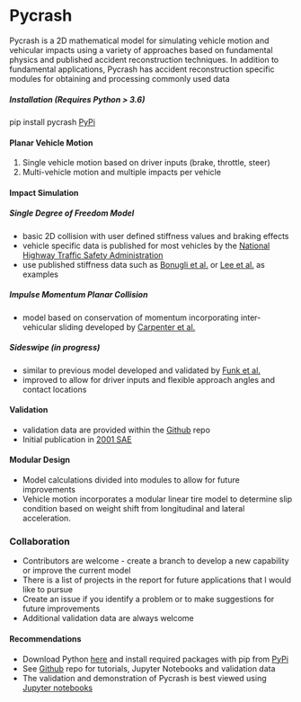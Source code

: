 Pycrash
=

Pycrash is a 2D mathematical model for simulating vehicle motion and vehicular impacts using a variety of
approaches based on fundamental physics and published accident reconstruction techniques.  In addition to fundamental
applications, Pycrash has accident reconstruction specific modules for obtaining and processing commonly used data

##### Installation (Requires Python > 3.6)
pip install pycrash
[PyPi](https://pypi.org/project/pycrash/)

#### Planar Vehicle Motion
1. Single vehicle motion based on driver inputs (brake, throttle, steer)
2. Multi-vehicle motion and multiple impacts per vehicle

#### Impact Simulation
##### Single Degree of Freedom Model
  - basic 2D collision with user defined stiffness values and braking effects
  - vehicle specific data is published for most vehicles by the [National Highway Traffic Safety Administration](https://www-nrd.nhtsa.dot.gov/database/veh/veh.htm)
  - use published stiffness data such as [Bonugli et al.](https://www.sae.org/publications/technical-papers/content/2017-01-1417/) or [Lee et al.](https://www.sae.org/publications/technical-papers/content/2014-01-0351/) as examples
##### Impulse Momentum Planar Collision
 - model based on conservation of momentum incorporating inter-vehicular sliding developed by [Carpenter et al.](https://www.sae.org/publications/technical-papers/content/2019-01-0422/)
##### Sideswipe (*in progress*)
   - similar to previous model developed and validated by [Funk et al.](https://www.sae.org/publications/technical-papers/content/2004-01-1185/)
   - improved to allow for driver inputs and flexible approach angles and contact locations

#### Validation
  - validation data are provided within the [Github](https://github.com/joe-cormier/pycrash) repo
  - Initial publication in [2001 SAE](https://www.sae.org/publications/technical-papers/content/2021-01-0896/)

#### Modular Design
  - Model calculations divided into modules to allow for future improvements
  - Vehicle motion incorporates a modular linear tire model to determine slip condition based on weight shift from longitudinal and lateral acceleration.

### Collaboration
  - Contributors are welcome - create a branch to develop a new capability or improve the current model
  - There is a list of projects in the report for future applications that I would like to pursue
  - Create an issue if you identify a problem or to make suggestions for future improvements
  - Additional validation data are always welcome

#### Recommendations
- Download Python [here](https://www.python.org/) and install required packages with pip from [PyPi](https://pypi.org/)
- See [Github](https://github.com/joe-cormier/pycrash) repo for tutorials, Jupyter Notebooks and validation data
- The validation and demonstration of Pycrash is best viewed using [Jupyter notebooks](https://jupyter.org/)
